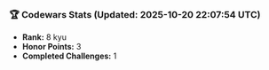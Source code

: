 ### 🏆 Codewars Stats (Updated: 2025-10-20 22:07:54 UTC)

- **Rank:** 8 kyu
- **Honor Points:** 3
- **Completed Challenges:** 1
